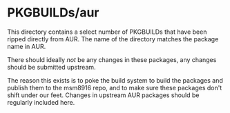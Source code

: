 # PKGBUILDs/aur

This directory contains a select number of PKGBUILDs that have been ripped directly from AUR. The name of the directory matches the package name in AUR.

There should ideally *not* be any changes in these packages, any changes should be submitted upstream.

The reason this exists is to poke the build system to build the packages and publish them to the msm8916 repo, and to make sure these packages don't shift under our feet. Changes in upstream AUR packages should be regularly included here.
